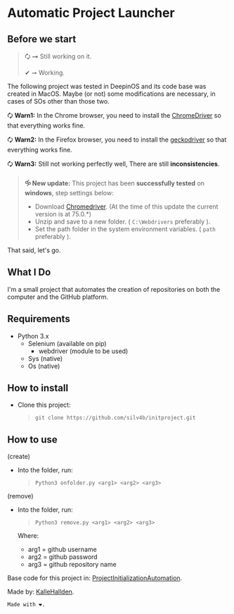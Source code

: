 # Automatic Project Launcher

## Before we start

> 🗘 ➞ Still working on it. 
>
> ✔ ➞ Working.

The following project was tested in DeepinOS and its code base was created in MacOS. Maybe (or not) some modifications are necessary, in cases of SOs other than those two.

🗘 **Warn1:** In the Chrome browser, you need to install the [ChromeDriver](http://chromedriver.chromium.org/downloads) so that everything works fine.

🗘 **Warn2:** In the Firefox browser, you need to install the [geckodriver](https://github.com/mozilla/geckodriver) so that everything works fine.

🗘 **Warn3:** Still not working perfectly well, There are still **inconsistencies**.

> **🝰 New update:** This project has been **successfully tested** on **windows**, step settings below:
>  
> * Download [Chromedriver](https://chromedriver.storage.googleapis.com/index.html?path=75.0.3770.8/). (At the time of this update the current version is at 75.0.*)
> * Unzip and save to a new folder. ( `C:\Webdrivers` preferably ).
> * Set the path folder in the system environment variables. ( `path` preferably ).

That said, let's go.

## What I Do

I'm a small project that automates the creation of repositories on both the computer and the GitHub platform.

## Requirements

- Python 3.x
  - Selenium (available on pip)
    - webdriver (module to be used)
  - Sys (native)
  - Os (native)

## How to install

- Clone this project:
  > `git clone https://github.com/silv4b/initproject.git`

## How to use

(create)

- Into the folder, run:
  > `Python3 onfolder.py <arg1> <arg2> <arg3>`

(remove)

- Into the folder, run:
  > `Python3 remove.py <arg1> <arg2> <arg3>`

  Where:
  - arg1 = github username
  - arg2 = github password
  - arg3 = github repository name

Base code for this project in: [ProjectInitializationAutomation](https://github.com/KalleHallden/ProjectInitializationAutomation).

Made by: [KalleHallden](https://github.com/KalleHallden).

`Made with ❤.`
